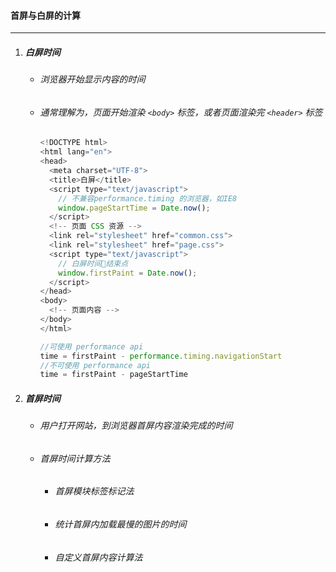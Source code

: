 #### 首屏与白屏的计算

---

1. ##### 白屏时间

   - ###### 浏览器开始显示内容的时间

   - ###### 通常理解为，页面开始渲染 `<body>` 标签，或者页面渲染完 `<header>` 标签

     ```javascript
     <!DOCTYPE html>
     <html lang="en">
     <head>
       <meta charset="UTF-8">
       <title>白屏</title>
       <script type="text/javascript">
         // 不兼容performance.timing 的浏览器，如IE8
         window.pageStartTime = Date.now();
       </script>
       <!-- 页面 CSS 资源 -->
       <link rel="stylesheet" href="common.css">
       <link rel="stylesheet" href="page.css">
       <script type="text/javascript">
         // 白屏时间结束点
         window.firstPaint = Date.now();
       </script>
     </head>
     <body>
       <!-- 页面内容 -->
     </body>
     </html>
     
     //可使用 performance api
     time = firstPaint - performance.timing.navigationStart
     //不可使用 performance api
     time = firstPaint - pageStartTime
     ```

2. ##### 首屏时间

   - ###### 用户打开网站，到浏览器首屏内容渲染完成的时间

   - ###### 首屏时间计算方法

     - ###### 首屏模块标签标记法

     - ###### 统计首屏内加载最慢的图片的时间

     - ###### 自定义首屏内容计算法